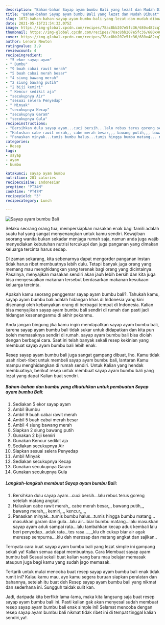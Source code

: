 ```yaml
---
description: "Bahan-bahan Sayap ayam bumbu Bali yang lezat dan Mudah Dibuat"
title: "Bahan-bahan Sayap ayam bumbu Bali yang lezat dan Mudah Dibuat"
slug: 1072-bahan-bahan-sayap-ayam-bumbu-bali-yang-lezat-dan-mudah-dibuat
date: 2021-05-15T21:54:33.075Z
image: https://img-global.cpcdn.com/recipes/78ac8bb207e5fc36/680x482cq70/sayap-ayam-bumbu-bali-foto-resep-utama.jpg
thumbnail: https://img-global.cpcdn.com/recipes/78ac8bb207e5fc36/680x482cq70/sayap-ayam-bumbu-bali-foto-resep-utama.jpg
cover: https://img-global.cpcdn.com/recipes/78ac8bb207e5fc36/680x482cq70/sayap-ayam-bumbu-bali-foto-resep-utama.jpg
author: Lenora Newton
ratingvalue: 3.9
reviewcount: 4
recipeingredient:
- "5 ekor sayap ayam"
- " Bumbu"
- "9 buah cabai rawit merah"
- "5 buah cabai merah besar"
- "4 siung bawang merah"
- "2 siung bawang putih"
- "2 biji kemiri"
- " Kencur sedikit aja"
- "secukupnya Air"
- "sesuai selera Penyedap"
- " Minyak"
- "secukupnya Kecap"
- "secukupnya Garam"
- "secukupnya Gula"
recipeinstructions:
- "Bersihkan dulu sayap ayam...cuci bersih...lalu rebus terus goreng setelah matang angkat"
- "Haluskan cabe rawit merah,, cabe merah besar,,, bawang putih,,, bawang merah,,, kemiri,,,, kencur,,,,,"
- "Panaskan minyak...tumis bumbu halus...tumis hingga bumbu matang... masukkan garam dan gula...lalu air...biar bumbu matang...lalu masukkan sayap ayam aduk sampai rata...lalu tambahkan kecap aduk kembali lalu beri penyedap...aduk rata...tes rasa....,,,klu dh cukup biar air agak meresap sempurna....klu dah meresap dan matang angkat dan sajikan.."
categories:
- Resep
tags:
- sayap
- ayam
- bumbu

katakunci: sayap ayam bumbu 
nutrition: 201 calories
recipecuisine: Indonesian
preptime: "PT34M"
cooktime: "PT47M"
recipeyield: "3"
recipecategory: Lunch

---
```



![Sayap ayam bumbu Bali](https://img-global.cpcdn.com/recipes/78ac8bb207e5fc36/680x482cq70/sayap-ayam-bumbu-bali-foto-resep-utama.jpg)

Selaku seorang orang tua, mempersiapkan masakan enak bagi famili adalah suatu hal yang sangat menyenangkan untuk kamu sendiri. Kewajiban seorang  wanita bukan sekadar menjaga rumah saja, namun anda juga wajib menyediakan kebutuhan nutrisi tercukupi dan juga panganan yang dimakan keluarga tercinta harus sedap.

Di zaman  sekarang, kita sebenarnya dapat mengorder panganan instan tidak harus ribet membuatnya lebih dulu. Tetapi banyak juga orang yang memang mau menghidangkan yang terenak bagi orang yang dicintainya. Pasalnya, menyajikan masakan sendiri akan jauh lebih bersih dan kita juga bisa menyesuaikan makanan tersebut berdasarkan makanan kesukaan keluarga tercinta. 



Apakah kamu seorang penggemar sayap ayam bumbu bali?. Tahukah kamu, sayap ayam bumbu bali adalah hidangan khas di Indonesia yang kini disenangi oleh kebanyakan orang di berbagai tempat di Indonesia. Kalian bisa menyajikan sayap ayam bumbu bali sendiri di rumah dan pasti jadi hidangan kesenanganmu di akhir pekanmu.

Anda jangan bingung jika kamu ingin mendapatkan sayap ayam bumbu bali, karena sayap ayam bumbu bali tidak sukar untuk didapatkan dan kita pun boleh memasaknya sendiri di rumah. sayap ayam bumbu bali bisa diolah dengan berbagai cara. Saat ini telah banyak sekali resep kekinian yang membuat sayap ayam bumbu bali lebih enak.

Resep sayap ayam bumbu bali juga sangat gampang dibuat, lho. Kamu tidak usah ribet-ribet untuk membeli sayap ayam bumbu bali, lantaran Kamu mampu menghidangkan di rumah sendiri. Untuk Kalian yang hendak membuatnya, berikut resep untuk membuat sayap ayam bumbu bali yang lezat yang dapat Kalian buat sendiri.

<!--inarticleads1-->

##### Bahan-bahan dan bumbu yang dibutuhkan untuk pembuatan Sayap ayam bumbu Bali:

1. Sediakan 5 ekor sayap ayam
1. Ambil  Bumbu
1. Ambil 9 buah cabai rawit merah
1. Ambil 5 buah cabai merah besar
1. Ambil 4 siung bawang merah
1. Siapkan 2 siung bawang putih
1. Gunakan 2 biji kemiri
1. Gunakan  Kencur sedikit aja
1. Sediakan secukupnya Air
1. Siapkan sesuai selera Penyedap
1. Ambil  Minyak
1. Sediakan secukupnya Kecap
1. Gunakan secukupnya Garam
1. Gunakan secukupnya Gula




<!--inarticleads2-->

##### Langkah-langkah membuat Sayap ayam bumbu Bali:

1. Bersihkan dulu sayap ayam...cuci bersih...lalu rebus terus goreng setelah matang angkat
1. Haluskan cabe rawit merah,, cabe merah besar,,, bawang putih,,, bawang merah,,, kemiri,,,, kencur,,,,,
1. Panaskan minyak...tumis bumbu halus...tumis hingga bumbu matang... masukkan garam dan gula...lalu air...biar bumbu matang...lalu masukkan sayap ayam aduk sampai rata...lalu tambahkan kecap aduk kembali lalu beri penyedap...aduk rata...tes rasa....,,,klu dh cukup biar air agak meresap sempurna....klu dah meresap dan matang angkat dan sajikan..




Ternyata cara buat sayap ayam bumbu bali yang lezat simple ini gampang sekali ya! Kalian semua dapat membuatnya. Cara Membuat sayap ayam bumbu bali Sesuai sekali buat kalian yang baru mau belajar memasak ataupun juga bagi kamu yang sudah jago memasak.

Tertarik untuk mulai mencoba buat resep sayap ayam bumbu bali enak tidak rumit ini? Kalau kamu mau, ayo kamu segera buruan siapkan peralatan dan bahannya, setelah itu buat deh Resep sayap ayam bumbu bali yang nikmat dan sederhana ini. Sungguh taidak sulit kan. 

Jadi, daripada kita berfikir lama-lama, maka kita langsung saja buat resep sayap ayam bumbu bali ini. Pasti kalian gak akan menyesal sudah membuat resep sayap ayam bumbu bali enak simple ini! Selamat mencoba dengan resep sayap ayam bumbu bali nikmat tidak ribet ini di tempat tinggal kalian sendiri,ya!.

